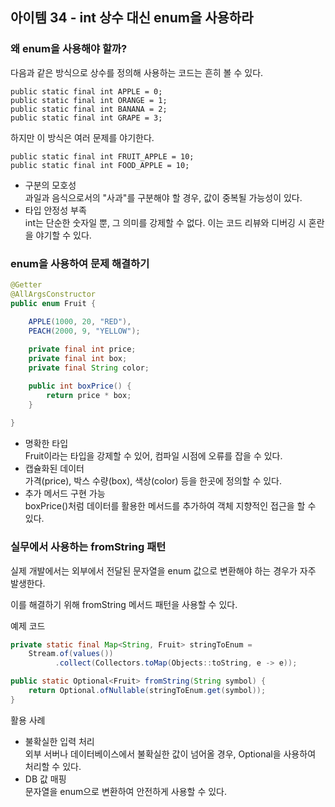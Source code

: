 ## 아이템 34 - int 상수 대신 enum을 사용하라

### 왜 enum을 사용해야 할까?

다음과 같은 방식으로 상수를 정의해 사용하는 코드는 흔히 볼 수 있다.

```
public static final int APPLE = 0;
public static final int ORANGE = 1;
public static final int BANANA = 2;
public static final int GRAPE = 3;
```

하지만 이 방식은 여러 문제를 야기한다.

```
public static final int FRUIT_APPLE = 10;
public static final int FOOD_APPLE = 10;
```

-   구분의 모호성  
    과일과 음식으로서의 "사과"를 구분해야 할 경우, 값이 중복될 가능성이 있다.
-   타입 안정성 부족  
    int는 단순한 숫자일 뿐, 그 의미를 강제할 수 없다. 이는 코드 리뷰와 디버깅 시 혼란을 야기할 수 있다.

### enum을 사용하여 문제 해결하기

```java
@Getter
@AllArgsConstructor
public enum Fruit {
    
    APPLE(1000, 20, "RED"),
    PEACH(2000, 9, "YELLOW");

    private final int price;
    private final int box;
    private final String color;

    public int boxPrice() {
        return price * box;
    }
    
}
```

-   명확한 타입  
    Fruit이라는 타입을 강제할 수 있어, 컴파일 시점에 오류를 잡을 수 있다.
-   캡슐화된 데이터  
    가격(price), 박스 수량(box), 색상(color) 등을 한곳에 정의할 수 있다.
-   추가 메서드 구현 가능  
    boxPrice()처럼 데이터를 활용한 메서드를 추가하여 객체 지향적인 접근을 할 수 있다.

### 실무에서 사용하는 fromString 패턴

실제 개발에서는 외부에서 전달된 문자열을 enum 값으로 변환해야 하는 경우가 자주 발생한다.

이를 해결하기 위해 fromString 메서드 패턴을 사용할 수 있다.

예제 코드

```java
private static final Map<String, Fruit> stringToEnum = 
    Stream.of(values())
          .collect(Collectors.toMap(Objects::toString, e -> e));

public static Optional<Fruit> fromString(String symbol) {
    return Optional.ofNullable(stringToEnum.get(symbol));
}
```

활용 사례

-   불확실한 입력 처리  
    외부 서버나 데이터베이스에서 불확실한 값이 넘어올 경우, Optional을 사용하여 처리할 수 있다.
-   DB 값 매핑  
    문자열을 enum으로 변환하여 안전하게 사용할 수 있다.
